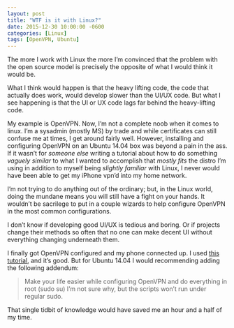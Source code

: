 ```yaml
---
layout: post
title: "WTF is it with Linux?"
date: 2015-12-30 10:00:00 -0600
categories: [Linux]
tags: [OpenVPN, Ubuntu]
---
```


The more I work with Linux the more I’m convinced that the problem with the open source model is precisely the opposite of what I would think it would be.

What I think would happen is that the heavy lifting code, the code that actually does work, would develop slower than the UI/UX code. But what I see happening is that the UI or UX code lags far behind the heavy-lifting code.

My example is OpenVPN. Now, I’m not a complete noob when it comes to linux. I’m a sysadmin (mostly MS) by trade and while certificates can  still confuse me at times, I get around fairly well. However, installing and configuring OpenVPN on an Ubuntu 14.04 box was beyond a pain in the ass. If it wasn’t for *someone else* writing a tutorial about how to do something *vaguely similar* to what I wanted to accomplish that *mostly fits* the distro I’m using in addition to myself being *slightly familiar* with Linux, I never would have been able to get my iPhone vpn’d into my home network.

I’m not trying to do anything out of the ordinary; but, in the Linux world, doing the mundane means you will still have a fight on your hands. It wouldn’t be sacrilege to put in a couple wizards to help configure OpenVPN in the most common configurations.

I don’t know if developing good UI/UX is tedious and boring. Or if projects change their methods so often that no one can make decent UI without everything changing underneath them.

I finally got OpenVPN configured and my phone connected up. I used [this tutorial](https://www.howtoforge.com/internet-and-lan-over-vpn-using-openvpn-linux-server-windows-linux-clients-works-for-gaming-and-through-firewalls), and it’s good. But for Ubuntu 14.04 I would recommending adding the following addendum:

> Make your life easier while configuring OpenVPN and do everything in root (sudo su) I’m not sure why, but the scripts won’t run under regular sudo.

That single tidbit of knowledge would have saved me an hour and a half of my time.
